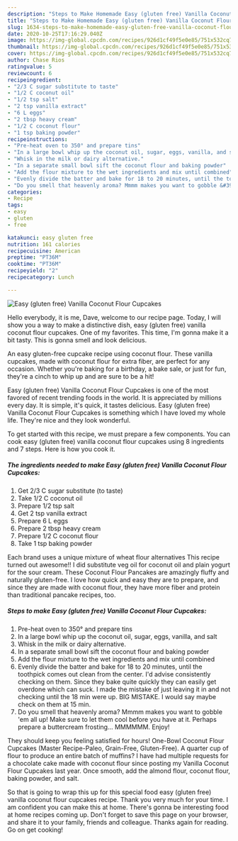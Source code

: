 ```yaml
---
description: "Steps to Make Homemade Easy (gluten free) Vanilla Coconut Flour Cupcakes"
title: "Steps to Make Homemade Easy (gluten free) Vanilla Coconut Flour Cupcakes"
slug: 1634-steps-to-make-homemade-easy-gluten-free-vanilla-coconut-flour-cupcakes
date: 2020-10-25T17:16:29.040Z
image: https://img-global.cpcdn.com/recipes/926d1cf49f5e0e85/751x532cq70/easy-gluten-free-vanilla-coconut-flour-cupcakes-recipe-main-photo.jpg
thumbnail: https://img-global.cpcdn.com/recipes/926d1cf49f5e0e85/751x532cq70/easy-gluten-free-vanilla-coconut-flour-cupcakes-recipe-main-photo.jpg
cover: https://img-global.cpcdn.com/recipes/926d1cf49f5e0e85/751x532cq70/easy-gluten-free-vanilla-coconut-flour-cupcakes-recipe-main-photo.jpg
author: Chase Rios
ratingvalue: 5
reviewcount: 6
recipeingredient:
- "2/3 C sugar substitute to taste"
- "1/2 C coconut oil"
- "1/2 tsp salt"
- "2 tsp vanilla extract"
- "6 L eggs"
- "2 tbsp heavy cream"
- "1/2 C coconut flour"
- "1 tsp baking powder"
recipeinstructions:
- "Pre-heat oven to 350° and prepare tins"
- "In a large bowl whip up the coconut oil, sugar, eggs, vanilla, and salt"
- "Whisk in the milk or dairy alternative."
- "In a separate small bowl sift the coconut flour and baking powder"
- "Add the flour mixture to the wet ingredients and mix until combined"
- "Evenly divide the batter and bake for 18 to 20 minutes, until the toothpick comes out clean from the center. I&#39;d advise consistently checking on them. Since they bake quite quickly they can easily get overdone which can suck. I made the mistake of just leaving it in and not checking until the 18 min were up. BIG MISTAKE. I would say maybe check on them at 15 min."
- "Do you smell that heavenly aroma? Mmmm makes you want to gobble &#39;em all up! Make sure to let them cool before you have at it. Perhaps prepare a buttercream frosting... MMMMMM. Enjoy!"
categories:
- Recipe
tags:
- easy
- gluten
- free

katakunci: easy gluten free 
nutrition: 161 calories
recipecuisine: American
preptime: "PT36M"
cooktime: "PT36M"
recipeyield: "2"
recipecategory: Lunch

---
```



![Easy (gluten free) Vanilla Coconut Flour Cupcakes](https://img-global.cpcdn.com/recipes/926d1cf49f5e0e85/751x532cq70/easy-gluten-free-vanilla-coconut-flour-cupcakes-recipe-main-photo.jpg)

Hello everybody, it is me, Dave, welcome to our recipe page. Today, I will show you a way to make a distinctive dish, easy (gluten free) vanilla coconut flour cupcakes. One of my favorites. This time, I'm gonna make it a bit tasty. This is gonna smell and look delicious.

An easy gluten-free cupcake recipe using coconut flour. These vanilla cupcakes, made with coconut flour for extra fiber, are perfect for any occasion. Whether you&#39;re baking for a birthday, a bake sale, or just for fun, they&#39;re a cinch to whip up and are sure to be a hit!

Easy (gluten free) Vanilla Coconut Flour Cupcakes is one of the most favored of recent trending foods in the world. It is appreciated by millions every day. It is simple, it's quick, it tastes delicious. Easy (gluten free) Vanilla Coconut Flour Cupcakes is something which I have loved my whole life. They're nice and they look wonderful.


To get started with this recipe, we must prepare a few components. You can cook easy (gluten free) vanilla coconut flour cupcakes using 8 ingredients and 7 steps. Here is how you cook it.

<!--inarticleads1-->

##### The ingredients needed to make Easy (gluten free) Vanilla Coconut Flour Cupcakes:

1. Get 2/3 C sugar substitute (to taste)
1. Take 1/2 C coconut oil
1. Prepare 1/2 tsp salt
1. Get 2 tsp vanilla extract
1. Prepare 6 L eggs
1. Prepare 2 tbsp heavy cream
1. Prepare 1/2 C coconut flour
1. Take 1 tsp baking powder


Each brand uses a unique mixture of wheat flour alternatives This recipe turned out awesome!! I did substitute veg oil for coconut oil and plain yogurt for the sour cream. These Coconut Flour Pancakes are amazingly fluffy and naturally gluten-free. I love how quick and easy they are to prepare, and since they are made with coconut flour, they have more fiber and protein than traditional pancake recipes, too. 

<!--inarticleads2-->

##### Steps to make Easy (gluten free) Vanilla Coconut Flour Cupcakes:

1. Pre-heat oven to 350° and prepare tins
1. In a large bowl whip up the coconut oil, sugar, eggs, vanilla, and salt
1. Whisk in the milk or dairy alternative.
1. In a separate small bowl sift the coconut flour and baking powder
1. Add the flour mixture to the wet ingredients and mix until combined
1. Evenly divide the batter and bake for 18 to 20 minutes, until the toothpick comes out clean from the center. I&#39;d advise consistently checking on them. Since they bake quite quickly they can easily get overdone which can suck. I made the mistake of just leaving it in and not checking until the 18 min were up. BIG MISTAKE. I would say maybe check on them at 15 min.
1. Do you smell that heavenly aroma? Mmmm makes you want to gobble &#39;em all up! Make sure to let them cool before you have at it. Perhaps prepare a buttercream frosting... MMMMMM. Enjoy!


They should keep you feeling satisfied for hours! One-Bowl Coconut Flour Cupcakes (Master Recipe-Paleo, Grain-Free, Gluten-Free). A quarter cup of flour to produce an entire batch of muffins? I have had multiple requests for a chocolate cake made with coconut flour since posting my Vanilla Coconut Flour Cupcakes last year. Once smooth, add the almond flour, coconut flour, baking powder, and salt. 

So that is going to wrap this up for this special food easy (gluten free) vanilla coconut flour cupcakes recipe. Thank you very much for your time. I am confident you can make this at home. There's gonna be interesting food at home recipes coming up. Don't forget to save this page on your browser, and share it to your family, friends and colleague. Thanks again for reading. Go on get cooking!
